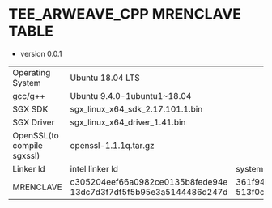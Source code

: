 # TEE_ARWEAVE_CPP MRENCLAVE TABLE



- version 0.0.1

<body><table>

<tr>
<td>Operating System</td>
<td colspan="2">Ubuntu 18.04 LTS</td>
<td colspan="2">Ubuntu 20.04 LTS</td>
</tr>

<tr>
<td>gcc/g++</td>
<td colspan="2">Ubuntu 9.4.0-1ubuntu1~18.04</td>
<td colspan="2">Ubuntu 9.4.0-1ubuntu1~20.04.1</td>
</tr>

<tr>
<td>SGX SDK</td>
<td colspan="2">sgx_linux_x64_sdk_2.17.101.1.bin</td>
<td colspan="2">sgx_linux_x64_sdk_2.17.101.1.bin</td>
</tr>

<tr>
<td>SGX Driver</td>
<td colspan="2">sgx_linux_x64_driver_1.41.bin</td>
<td colspan="2">sgx_linux_x64_driver_1.41.bin</td>
</tr>

<tr>
<td>OpenSSL(to compile sgxssl)</td>
<td colspan="2">openssl-1.1.1q.tar.gz</td>
<td colspan="2">openssl-1.1.1q.tar.gz</td>
</tr>

<tr>
<td>Linker ld</td>
<td>intel linker ld</td>
<td>system linker ld</td>
<td>intel linker ld</td>
<td>system linker ld</td>
</tr>

<tr>
<td>MRENCLAVE</td>
<td>c305204eef66a0982ce0135b8fede94e
13dc7d3f7df5f5b95e3a5144486d247d</td>
<td>361f9483aa2fa377c47add373d1c9ce4
513f0c7155b766d7c2d45e4e2e51bfd6</td>
<td>7226eb3dde06fa449bdffa88a2426467
114806bed72312ce600286eaa87618ed</td>
<td>fe977830c6d94d622cdf72cac3621784
848b649c6030d2e693cc23ff89f082fa</td>
</tr>

</table></body>




